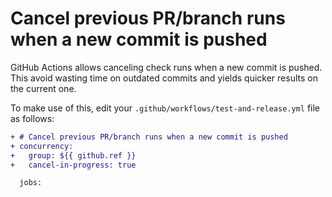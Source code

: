 # Cancel previous PR/branch runs when a new commit is pushed

GitHub Actions allows canceling check runs when a new commit is pushed. This avoid wasting time on outdated commits and yields quicker results on the current one.

To make use of this, edit your `.github/workflows/test-and-release.yml` file as follows:

```diff
+ # Cancel previous PR/branch runs when a new commit is pushed
+ concurrency:
+   group: ${{ github.ref }}
+   cancel-in-progress: true

  jobs:
```
